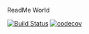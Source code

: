 ReadMe World

[![Build Status](https://travis-ci.org/bryan-acuna/Risk-Group-Project.svg?branch=master)](https://travis-ci.org/bryan-acuna/Risk-Group-Project)
[![codecov](https://codecov.io/gh/bryan-acuna/Risk-Group-Project/branch/master/graph/badge.svg)](https://codecov.io/gh/bryan-acuna/Risk-Group-Project)

